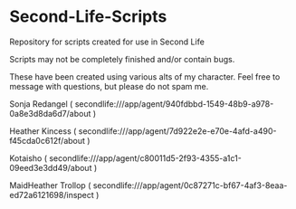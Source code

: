 # Second-Life-Scripts
Repository for scripts created for use in Second Life

Scripts may not be completely finished and/or contain bugs.

These have been created using various alts of my character.  Feel free to message with questions, but please do not spam me.

Sonja Redangel ( secondlife:///app/agent/940fdbbd-1549-48b9-a978-0a8e3d8da6d7/about )

Heather Kincess ( secondlife:///app/agent/7d922e2e-e70e-4afd-a490-f45cda0c612f/about )

Kotaisho ( secondlife:///app/agent/c80011d5-2f93-4355-a1c1-09eed3e3dd49/about )

MaidHeather Trollop ( secondlife:///app/agent/0c87271c-bf67-4af3-8eaa-ed72a6121698/inspect )
